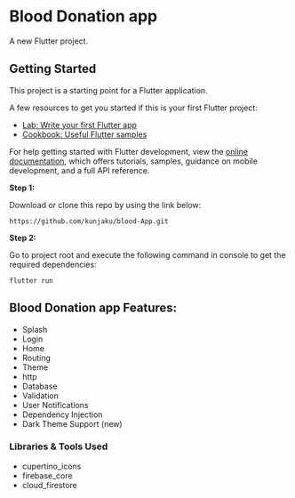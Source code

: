# Blood Donation app

A new Flutter project.

## Getting Started

This project is a starting point for a Flutter application.

A few resources to get you started if this is your first Flutter project:

- [Lab: Write your first Flutter app](https://docs.flutter.dev/get-started/codelab)
- [Cookbook: Useful Flutter samples](https://docs.flutter.dev/cookbook)

For help getting started with Flutter development, view the
[online documentation](https://docs.flutter.dev/), which offers tutorials,
samples, guidance on mobile development, and a full API reference.

**Step 1:**

Download or clone this repo by using the link below:

```
https://github.com/kunjaku/blood-App.git
```

**Step 2:**

Go to project root and execute the following command in console to get the required dependencies:

```
flutter run
```

## Blood Donation app Features:

* Splash
* Login
* Home
* Routing
* Theme
* http
* Database
* Validation
* User Notifications
* Dependency Injection
* Dark Theme Support (new)

### Libraries & Tools Used
  * cupertino_icons
  * firebase_core
  * cloud_firestore
